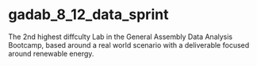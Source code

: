 # gadab_8_12_data_sprint
The 2nd highest diffculty Lab in the General Assembly Data Analysis Bootcamp, based around a real world scenario with a deliverable focused around renewable energy.
